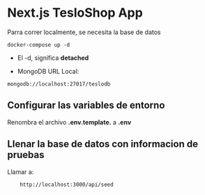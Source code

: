 # Next.js TesloShop App

Parra correr localmente, se necesita la base de datos

```
docker-compose up -d
```

* El -d, significa __detached__

* MongoDB URL Local:
```
mongodb://localhost:27017/teslodb
```

## Configurar las variables de entorno
Renombra el archivo __.env.template.__ a __.env__

## Llenar la base de datos con informacion de pruebas

Llamar a:
```
	http://localhost:3000/api/seed
```